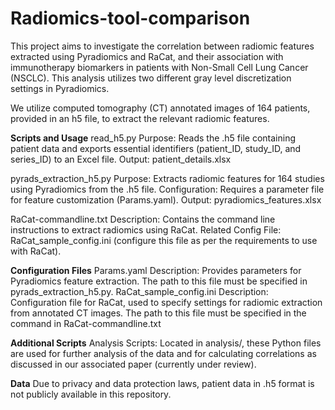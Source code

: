 # Radiomics-tool-comparison

This project aims to investigate the correlation between radiomic features extracted using Pyradiomics and RaCat, and their association with immunotherapy biomarkers in patients with Non-Small Cell Lung Cancer (NSCLC). This analysis utilizes two different gray level discretization settings in Pyradiomics.

We utilize computed tomography (CT) annotated images of 164 patients, provided in an h5 file, to extract the relevant radiomic features.

**Scripts and Usage**
read_h5.py
Purpose: Reads the .h5 file containing patient data and exports essential identifiers (patient_ID, study_ID, and series_ID) to an Excel file.
Output: patient_details.xlsx

pyrads_extraction_h5.py
Purpose: Extracts radiomic features for 164 studies using Pyradiomics from the .h5 file.
Configuration: Requires a parameter file for feature customization (Params.yaml).
Output: pyradiomics_features.xlsx

RaCat-commandline.txt
Description: Contains the command line instructions to extract radiomics using RaCat.
Related Config File: RaCat_sample_config.ini (configure this file as per the requirements to use with RaCat).

**Configuration Files**
Params.yaml
Description: Provides parameters for Pyradiomics feature extraction. The path to this file must be specified in pyrads_extraction_h5.py.
RaCat_sample_config.ini
Description: Configuration file for RaCat, used to specify settings for radiomic extraction from annotated CT images. The path to this file must be specified in the command in RaCat-commandline.txt

**Additional Scripts**
Analysis Scripts: Located in analysis/, these Python files are used for further analysis of the data and for calculating correlations as discussed in our associated paper (currently under review).

**Data**
Due to privacy and data protection laws, patient data in .h5 format is not publicly available in this repository. 
